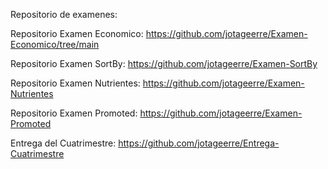 Repositorio de examenes:

Repositorio Examen Economico:
https://github.com/jotageerre/Examen-Economico/tree/main

Repositorio Examen SortBy:
https://github.com/jotageerre/Examen-SortBy

Repositorio Examen Nutrientes:
https://github.com/jotageerre/Examen-Nutrientes

Repositorio Examen Promoted:
https://github.com/jotageerre/Examen-Promoted

Entrega del Cuatrimestre:
https://github.com/jotageerre/Entrega-Cuatrimestre
